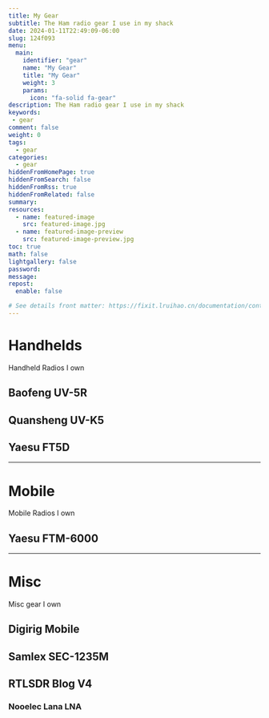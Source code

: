 ```yaml
---
title: My Gear
subtitle: The Ham radio gear I use in my shack
date: 2024-01-11T22:49:09-06:00
slug: 124f093
menu:
  main:
    identifier: "gear"
    name: "My Gear"
    title: "My Gear"
    weight: 3
    params:
      icon: "fa-solid fa-gear"
description: The Ham radio gear I use in my shack
keywords:
 - gear
comment: false
weight: 0
tags:
  - gear
categories:
  - gear
hiddenFromHomePage: true
hiddenFromSearch: false
hiddenFromRss: true
hiddenFromRelated: false
summary:
resources:
  - name: featured-image
    src: featured-image.jpg
  - name: featured-image-preview
    src: featured-image-preview.jpg
toc: true
math: false
lightgallery: false
password:
message:
repost:
  enable: false

# See details front matter: https://fixit.lruihao.cn/documentation/content-management/introduction/#front-matter
---
```


# Handhelds

Handheld Radios I own

## Baofeng UV-5R

## Quansheng UV-K5

## Yaesu FT5D

<hr>

# Mobile

Mobile Radios I own

## Yaesu FTM-6000

<hr>

# Misc

Misc gear I own

## Digirig Mobile

## Samlex SEC-1235M

## RTLSDR Blog V4
### Nooelec Lana LNA
